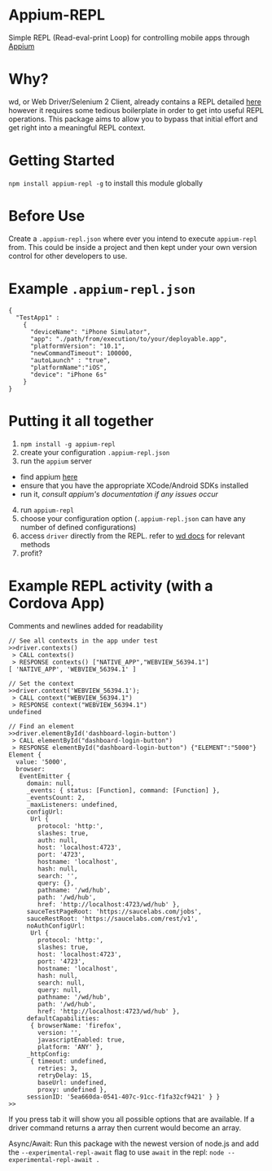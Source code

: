 Appium-REPL
======
Simple REPL (Read-eval-print Loop) for controlling mobile apps through [Appium](appium.io)

Why?
=======
wd, or Web Driver/Selenium 2 Client, already contains a REPL detailed [here](https://github.com/admc/wd#repl)
however it requires some tedious boilerplate in order to get into useful REPL operations. This package aims to
allow you to bypass that initial effort and get right into a meaningful REPL context.  

Getting Started
========
`npm install appium-repl -g` to install this module globally

Before Use
========
Create a `.appium-repl.json` where ever you intend to execute `appium-repl` from. This could be inside a project
and then kept under your own version control for other developers to use.

Example `.appium-repl.json`
========
```
{
  "TestApp1" :
    {
      "deviceName": "iPhone Simulator",
      "app": "./path/from/execution/to/your/deployable.app",
      "platformVersion": "10.1",
      "newCommandTimeout": 100000,
      "autoLaunch" : "true",
      "platformName":"iOS",
      "device": "iPhone 6s"
    }
}
```

Putting it all together
=======
1. `npm install -g appium-repl`
2. create your configuration `.appium-repl.json`
3. run the `appium` server
  * find appium [here](https://github.com/appium/appium)
  * ensure that you have the appropriate XCode/Android SDKs installed
  * run it, _consult appium's documentation if any issues occur_
4. run `appium-repl`
5. choose your configuration option (`.appium-repl.json` can have any number of defined configurations)
6. access `driver` directly from the REPL. refer to [wd docs](https://github.com/admc/wd/blob/master/doc/api.md) for relevant methods
7. profit?

Example REPL activity (with a Cordova App)
=======
Comments and newlines added for readability
```
// See all contexts in the app under test
>>driver.contexts()
 > CALL contexts()
 > RESPONSE contexts() ["NATIVE_APP","WEBVIEW_56394.1"]
[ 'NATIVE_APP', 'WEBVIEW_56394.1' ]

// Set the context
>>driver.context('WEBVIEW_56394.1');
 > CALL context("WEBVIEW_56394.1")
 > RESPONSE context("WEBVIEW_56394.1")
undefined

// Find an element
>>driver.elementById('dashboard-login-button')
 > CALL elementById("dashboard-login-button")
 > RESPONSE elementById("dashboard-login-button") {"ELEMENT":"5000"}
Element {
  value: '5000',
  browser:
   EventEmitter {
     domain: null,
     _events: { status: [Function], command: [Function] },
     _eventsCount: 2,
     _maxListeners: undefined,
     configUrl:
      Url {
        protocol: 'http:',
        slashes: true,
        auth: null,
        host: 'localhost:4723',
        port: '4723',
        hostname: 'localhost',
        hash: null,
        search: '',
        query: {},
        pathname: '/wd/hub',
        path: '/wd/hub',
        href: 'http://localhost:4723/wd/hub' },
     sauceTestPageRoot: 'https://saucelabs.com/jobs',
     sauceRestRoot: 'https://saucelabs.com/rest/v1',
     noAuthConfigUrl:
      Url {
        protocol: 'http:',
        slashes: true,
        host: 'localhost:4723',
        port: '4723',
        hostname: 'localhost',
        hash: null,
        search: null,
        query: null,
        pathname: '/wd/hub',
        path: '/wd/hub',
        href: 'http://localhost:4723/wd/hub' },
     defaultCapabilities:
      { browserName: 'firefox',
        version: '',
        javascriptEnabled: true,
        platform: 'ANY' },
     _httpConfig:
      { timeout: undefined,
        retries: 3,
        retryDelay: 15,
        baseUrl: undefined,
        proxy: undefined },
     sessionID: '5ea660da-0541-407c-91cc-f1fa32cf9421' } }
>>
```

If you press tab it will show you all possible options that are available. If a driver command returns a array
then current would become an array.

Async/Await: Run this package with the newest version of node.js and add the `--experimental-repl-await` flag to use `await` in the repl:
`node --experimental-repl-await .`
